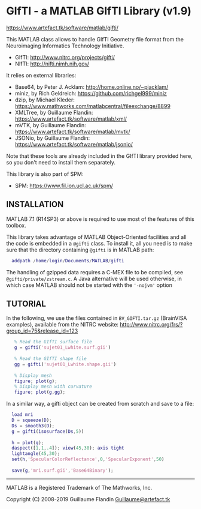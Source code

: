  GIfTI - a MATLAB GIfTI Library (v1.9)
 =====================================
 
 https://www.artefact.tk/software/matlab/gifti/

 This MATLAB class allows to handle GIfTI Geometry file format from the 
 Neuroimaging Informatics Technology Initiative.
   * GIfTI: http://www.nitrc.org/projects/gifti/
   * NIfTI: http://nifti.nimh.nih.gov/

 It relies on external libraries:
   * Base64, by Peter J. Acklam:
     http://home.online.no/~pjacklam/
   * miniz, by Rich Geldreich:
     https://github.com/richgel999/miniz
   * dzip, by Michael Kleder:
     https://www.mathworks.com/matlabcentral/fileexchange/8899
   * XMLTree, by Guillaume Flandin:
     https://www.artefact.tk/software/matlab/xml/
   * mVTK, by Guillaume Flandin:
     https://www.artefact.tk/software/matlab/mvtk/
   * JSONio, by Guillaume Flandin:
     https://www.artefact.tk/software/matlab/jsonio/

 Note that these tools are already included in the GIfTI library provided
 here, so you don't need to install them separately.

 This library is also part of SPM:
   * SPM: https://www.fil.ion.ucl.ac.uk/spm/

 INSTALLATION
 ------------
 
 MATLAB 7.1 (R14SP3) or above is required to use most of the features of
 this toolbox.
 
 This library takes advantage of MATLAB Object-Oriented facilities and all
 the code is embedded in a `@gifti` class. To install it, all you need is to 
 make sure that the directory containing `@gifti` is in MATLAB path:
 
```matlab
  addpath /home/login/Documents/MATLAB/gifti
```
 
 The handling of gzipped data requires a C-MEX file to be compiled, see
 `@gifti/private/zstream.c`. A Java alternative will be used otherwise,
 in which case MATLAB should not be started with the `'-nojvm'` option
  
 TUTORIAL
 --------
 
 In the following, we use the files contained in `BV_GIFTI.tar.gz`
 (BrainVISA examples), available from the NITRC website: 
   http://www.nitrc.org/frs/?group_id=75&release_id=123
   
```matlab
   % Read the GIfTI surface file
   g = gifti('sujet01_Lwhite.surf.gii')
    
   % Read the GIfTI shape file
   gg = gifti('sujet01_Lwhite.shape.gii')
   
   % Display mesh
   figure; plot(g);
   % Display mesh with curvature
   figure; plot(g,gg);
```
   
 In a similar way, a gifti object can be created from scratch and save to a file:
   
 ```matlab
   load mri
   D = squeeze(D);
   Ds = smooth3(D);
   g = gifti(isosurface(Ds,5))
   
   h = plot(g);
   daspect([1,1,.4]); view(45,30); axis tight
   lightangle(45,30);
   set(h,'SpecularColorReflectance',0,'SpecularExponent',50)
    
   save(g,'mri.surf.gii','Base64Binary');
```
 
 -------------------------------------------------------------------------------
 MATLAB is a Registered Trademark of The Mathworks, Inc.
 
 Copyright (C) 2008-2019 Guillaume Flandin <Guillaume@artefact.tk>
